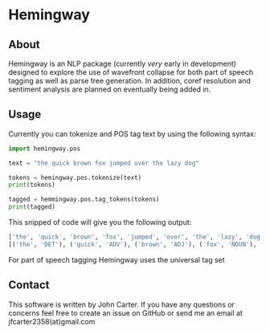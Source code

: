 # Hemingway

## About

Hemingway is an NLP package (currently _very_ early in development) designed to explore the use of wavefront collapse for both part of speech tagging as well as parse tree generation. In addition, coref resolution and sentiment analysis are planned on eventually being added in.

## Usage

Currently you can tokenize and POS tag text by using the following syntax:

```python
import hemingway.pos

text = "the quick brown fox jumped over the lazy dog"

tokens = hemingway.pos.tokenize(text)
print(tokens)

tagged = hemmingway.pos.tag_tokens(tokens)
print(tagged)
```

This snipped of code will give you the following output:

```python
['the', 'quick', 'brown', 'fox', 'jumped', 'over', 'the', 'lazy', 'dog']
[('the', 'DET'), ('quick', 'ADV'), ('brown', 'ADJ'), ('fox', 'NOUN'), ('jumped', 'VERB'), ('over', 'ADP'), ('the', 'DET'), ('lazy', 'ADJ'), ('dog', 'NOUN')]
```

For part of speech tagging Hemingway uses the universal tag set

## Contact

This software is written by John Carter. If you have any questions or concerns feel free to create an issue on GitHub or send me an email at jfcarter2358(at)gmail.com
